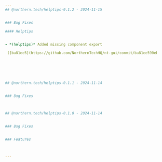 ```yaml
---
## @northern.tech/helptips-0.1.2 - 2024-11-15


### Bug Fixes

#### Helptips


- *(helptips)* Added missing component export

 ([ba81ee5](https://github.com/NorthernTechHQ/nt-gui/commit/ba81ee590eb0e4f99f531403dd54b64ba364d02a))  by @mzedel






## @northern.tech/helptips-0.1.1 - 2024-11-14


### Bug Fixes



## @northern.tech/helptips-0.1.0 - 2024-11-14


### Bug Fixes


### Features



---
```

